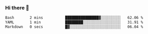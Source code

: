 ### Hi there 👋

<!--
**urzz/urzz** is a ✨ _special_ ✨ repository because its `README.md` (this file) appears on your GitHub profile.

Here are some ideas to get you started:

- 🔭 I’m currently working on ...
- 🌱 I’m currently learning ...
- 👯 I’m looking to collaborate on ...
- 🤔 I’m looking for help with ...
- 💬 Ask me about ...
- 📫 How to reach me: ...
- 😄 Pronouns: ...
- ⚡ Fun fact: ...
-->

<!--START_SECTION:waka-->

```txt
Bash       2 mins          ███████████████▓░░░░░░░░░   62.06 %
YAML       1 min           ████████░░░░░░░░░░░░░░░░░   31.91 %
Markdown   0 secs          █▓░░░░░░░░░░░░░░░░░░░░░░░   06.04 %
```

<!--END_SECTION:waka-->
